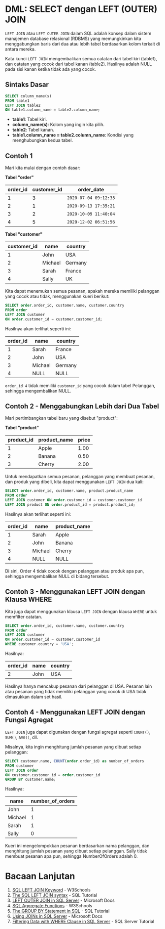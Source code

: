 # DML: SELECT dengan LEFT (OUTER) JOIN

`LEFT JOIN` atau `LEFT OUTER JOIN` dalam SQL adalah konsep dalam sistem manajemen database relasional (RDBMS) yang memungkinkan kita menggabungkan baris dari dua atau lebih tabel berdasarkan kolom terkait di antara mereka.

Kata kunci `LEFT JOIN` mengembalikan semua catatan dari tabel kiri (table1), dan catatan yang cocok dari tabel kanan (table2). Hasilnya adalah NULL pada sisi kanan ketika tidak ada yang cocok.

## Sintaks Dasar

```sql
SELECT column_name(s)
FROM table1
LEFT JOIN table2
ON table1.column_name = table2.column_name;
```

- **table1**: Tabel kiri.
- **column_name(s)**: Kolom yang ingin kita pilih.
- **table2**: Tabel kanan.
- **table1.column_name = table2.column_name**: Kondisi yang menghubungkan kedua tabel.

## Contoh 1

Mari kita mulai dengan contoh dasar:

**Tabel "order"**

| order_id | customer_id | order_date            |
| -------- | ----------- | --------------------- |
| 1        | 3           | `2020-07-04 09:12:35` |
| 2        | 1           | `2020-09-13 17:35:21` |
| 3        | 2           | `2020-10-09 11:40:04` |
| 4        | 5           | `2020-12-02 06:51:56` |

**Tabel "customer"**

| customer_id | name    | country |
| ----------- | ------- | ------- |
| 1           | John    | USA     |
| 2           | Michael | Germany |
| 3           | Sarah   | France  |
| 4           | Sally   | UK      |

Kita dapat menemukan semua pesanan, apakah mereka memiliki pelanggan yang cocok atau tidak, menggunakan kueri berikut:

```sql
SELECT order.order_id, customer.name, customer.country
FROM order
LEFT JOIN customer
ON order.customer_id = customer.customer_id;
```

Hasilnya akan terlihat seperti ini:

| order_id | name    | country |
| -------- | ------- | ------- |
| 1        | Sarah   | France  |
| 2        | John    | USA     |
| 3        | Michael | Germany |
| 4        | NULL    | NULL    |

`order_id 4` tidak memiliki `customer_id` yang cocok dalam tabel Pelanggan, sehingga mengembalikan NULL.

## Contoh 2 - Menggabungkan Lebih dari Dua Tabel

Mari pertimbangkan tabel baru yang disebut "product":

**Tabel "product"**

| product_id | product_name | price |
| ---------- | ------------ | ----- |
| 1          | Apple        | 1.00  |
| 2          | Banana       | 0.50  |
| 3          | Cherry       | 2.00  |

Untuk mendapatkan semua pesanan, pelanggan yang membuat pesanan, dan produk yang dibeli, kita dapat menggunakan `LEFT JOIN` dua kali:

```sql
SELECT order.order_id, customer.name, product.product_name
FROM order
LEFT JOIN customer ON order.customer_id = customer.customer_id
LEFT JOIN product ON order.product_id = product.product_id;
```

Hasilnya akan terlihat seperti ini:

| order_id | name    | product_name |
| -------- | ------- | ------------ |
| 1        | Sarah   | Apple        |
| 2        | John    | Banana       |
| 3        | Michael | Cherry       |
| 4        | NULL    | NULL         |

Di sini, Order 4 tidak cocok dengan pelanggan atau produk apa pun, sehingga mengembalikan NULL di bidang tersebut.

## Contoh 3 - Menggunakan LEFT JOIN dengan Klausa WHERE

Kita juga dapat menggunakan klausa `LEFT JOIN` dengan klausa `WHERE` untuk memfilter catatan.

```sql
SELECT order.order_id, customer.name, customer.country
FROM order
LEFT JOIN customer
ON order.customer_id = customer.customer_id
WHERE customer.country = 'USA';
```

Hasilnya:

| order_id | name | country |
| -------- | ---- | ------- |
| 2        | John | USA     |

Hasilnya hanya mencakup pesanan dari pelanggan di USA. Pesanan lain atau pesanan yang tidak memiliki pelanggan yang cocok di USA tidak dimasukkan dalam set hasil.

## Contoh 4 - Menggunakan LEFT JOIN dengan Fungsi Agregat

`LEFT JOIN` juga dapat digunakan dengan fungsi agregat seperti `COUNT()`, `SUM()`, `AVG()`, dll.

Misalnya, kita ingin menghitung jumlah pesanan yang dibuat setiap pelanggan:

```sql
SELECT customer.name, COUNT(order.order_id) as number_of_orders
FROM customer
LEFT JOIN order
ON customer.customer_id = order.customer_id
GROUP BY customer.name;
```

Hasilnya:

| name    | number_of_orders |
| ------- | ---------------- |
| John    | 1                |
| Michael | 1                |
| Sarah   | 1                |
| Sally   | 0                |

Kueri ini mengelompokkan pesanan berdasarkan nama pelanggan, dan menghitung jumlah pesanan yang dibuat setiap pelanggan. Sally tidak membuat pesanan apa pun, sehingga NumberOfOrders adalah 0.

# Bacaan Lanjutan

1. [SQL LEFT JOIN Keyword](https://www.w3schools.com/sql/sql_join_left.asp) - W3Schools
2. [The SQL LEFT JOIN syntax](https://www.sqltutorial.org/sql-left-join/) - SQL Tutorial
3. [LEFT OUTER JOIN in SQL Server](https://docs.microsoft.com/en-us/sql/t-sql/queries/from-transact-sql?view=sql-server-ver15#left-outer-join) - Microsoft Docs
4. [SQL Aggregate Functions](https://www.w3schools.com/sql/sql_count_avg_sum.asp) - W3Schools
5. [The GROUP BY Statement in SQL](https://www.sqltutorial.org/sql-group-by/) - SQL Tutorial
6. [Using JOINs in SQL Server](https://docs.microsoft.com/en-us/sql/t-sql/queries/select-transact-sql?view=sql-server-ver15#using-joins) - Microsoft Docs
7. [Filtering Data with WHERE Clause in SQL Server](https://www.sqlservertutorial.net/sql-server-basics/sql-server-where/) - SQL Server Tutorial
